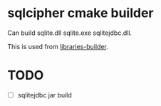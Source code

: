 # sqlcipher cmake builder

Can build sqlite.dll sqlite.exe sqlitejdbc.dll.

This is used from [libraries-builder](https://github.com/jc-lab/libraries-builder).

# TODO

* [ ] sqlitejdbc jar build
